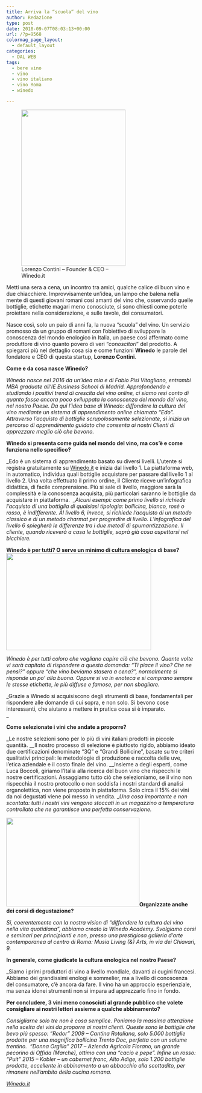 ```yaml
---
title: Arriva la “scuola” del vino
author: Redazione
type: post
date: 2018-09-07T08:03:13+00:00
url: /?p=9568
colormag_page_layout:
  - default_layout
categories:
  - DAL WEB
tags:
  - bere vino
  - vino
  - vino italiano
  - vino Roma
  - winedo

---
```

<figure id="attachment_9572" aria-describedby="caption-attachment-9572" style="width: 276px" class="wp-caption alignleft"><img decoding="async" loading="lazy" class=" wp-image-9572" src="https://progressonline.it/wp-content/uploads/2018/09/Foto-Lorenzo-Contini-200x300.jpg" alt="" width="276" height="414" /><figcaption id="caption-attachment-9572" class="wp-caption-text">Lorenzo Contini – Founder & CEO – Winedo.it</figcaption></figure>

Metti una sera a cena, un incontro tra amici, qualche calice di buon vino e due chiacchiere. Improvvisamente un’idea, un lampo che balena nella mente di questi giovani romani così amanti del vino che, osservando quelle bottiglie, etichette magari meno conosciute, si sono chiesti come poterle proiettare nella considerazione, e sulle tavole, dei consumatori.

Nasce così, solo un paio di anni fa, la nuova “scuola” del vino. Un servizio promosso da un gruppo di romani con l’obiettivo di sviluppare la conoscenza del mondo enologico in Italia, un paese così affermato come produttore di vino quanto povero di veri “_conoscitori_” del prodotto. A spiegarci più nel dettaglio cosa sia e come funzioni **Winedo** le parole del fondatore e CEO di questa startup, **Lorenzo Contini**.

**Come e da cosa nasce Winedo?**

_Winedo nasce nel 2016 da un’idea mia e di Fabio Pisi Vitagliano, entrambi MBA graduate all’IE Business School di Madrid. Approfondendo e studiando i positivi trend di crescita del vino online, ci siamo resi conto di quanto fosse ancora poco sviluppata la conoscenza del mondo del vino, nel nostro Paese. Da qui l’idea base di Winedo: diffondere la cultura del vino mediante un sistema di apprendimento online chiamato “Edo”. Attraverso l’acquisto di bottiglie scrupolosamente selezionate, si inizia un percorso di apprendimento guidato che consenta ai nostri Clienti di apprezzare meglio ciò che bevono._

**Winedo si presenta come guida nel mondo del vino, ma cos’è e come funziona nello specifico?**

_Edo è un sistema di apprendimento basato su diversi livelli. L’utente si registra gratuitamente su [Winedo.it][1] e inizia dal livello 1. La piattaforma web, in automatico, individua quali bottiglie acquistare per passare dal livello 1 al livello 2. Una volta effettuato il primo ordine, il Cliente riceve un’infografica didattica, di facile comprensione. Più si sale di livello, maggiore sarà la complessità e la conoscenza acquisita, più particolari saranno le bottiglie da acquistare in piattaforma.  __Alcuni esempi: come primo livello si richiede l’acquisto di una bottiglia di qualsiasi tipologia: bollicina, bianco, rosé o rosso, è indifferente. Al livello 6, invece, si richiede l’acquisto di un metodo classico e di un metodo charmat per progredire di livello. L’infografica del livello 6 spiegherà le differenze tra i due metodi di spumantizzazione. Il cliente, quando riceverà a casa le bottiglie, saprà già cosa aspettarsi nel bicchiere._

**Winedo è per tutti? O serve un minimo di cultura enologica di base?<img decoding="async" loading="lazy" class=" wp-image-9570 alignright" src="https://progressonline.it/wp-content/uploads/2018/09/88A7517-300x200.jpg" alt="" width="384" height="257" />**

_Winedo è per tutti coloro che vogliano capire ciò che bevono. Quante volte vi sarà capitato di rispondere a questa domanda: “Ti piace il vino? Che ne pensi?” oppure “che vino beviamo stasera a cena?”, normalmente si risponde un po&#8217; alla buona. Oppure si va in enoteca e si comprano sempre le stesse etichette, le più diffuse e famose, per non sbagliare._ 

_Grazie a Winedo si acquisiscono degli strumenti di base, fondamentali per rispondere alle domande di cui sopra, e non solo. Si bevono cose interessanti, che aiutano a mettere in pratica cosa si è imparato.  
_ 

**Come selezionate i vini che andate a proporre?** 

_Le nostre selezioni sono per lo più di vini italiani prodotti in piccole quantità. __Il nostro processo di selezione è piuttosto rigido, abbiamo ideato due certificazioni denominate “3Q” e “Grandi Bollicine”, basate su tre criteri qualitativi principali: le metodologie di produzione e raccolta delle uve, l’etica aziendale e il costo finale del vino. __Insieme a degli esperti, come Luca Boccoli, giriamo l’Italia alla ricerca del buon vino che rispecchi le nostre certificazioni. Assaggiamo tutto ciò che selezioniamo, se il vino non rispecchia il nostro protocollo o non soddisfa i nostri standard di analisi organolettica, non viene proposto in piattaforma. Solo circa il 15% dei vini da noi degustati viene poi messo in vendita. __Una cosa importante e non scontata: tutti i nostri vini vengono stoccati in un magazzino a temperatura controllata che ne garantisce una perfetta conservazione._ 

**<img decoding="async" loading="lazy" class="alignleft wp-image-9571" src="https://progressonline.it/wp-content/uploads/2018/09/5.Degustazione-Winedo-300x200.jpg" alt="" width="353" height="235" />Organizzate anche dei corsi di degustazione?**

_Si, coerentemente con la nostra vision di “diffondere la cultura del vino nella vita quotidiana”, abbiamo creato la Winedo Academy. Svolgiamo corsi e seminari per principianti e non, presso una prestigiosa galleria d’arte contemporanea al centro di Roma: Musia Living (&) Arts, in via dei Chiavari, 9._

**In generale, come giudicate la cultura enologica nel nostro Paese?**

_Siamo i primi produttori di vino a livello mondiale, davanti ai cugini francesi. Abbiamo dei grandissimi enologi e sommelier, ma a livello di conoscenza del consumatore, c’è ancora da fare. Il vino ha un approccio esperienziale, ma senza idonei strumenti non si impara ad apprezzarlo fino in fondo.</p> 

</em>**Per concludere, 3 vini meno conosciuti al grande pubblico che volete consigliare ai nostri lettori assieme a qualche abbinamento?**

_Consigliarne solo tre non è cosa semplice. Poniamo la massima attenzione nella scelta dei vini da proporre ai nostri clienti. Queste sono le bottiglie che bevo più spesso: “Redor” 2009 – Cantina Rotaliana, solo 5.000 bottiglie prodotte per una magnifica bollicina Trento Doc, perfetta con un salume trentino.  “Donna Orgilla” 2017 – Azienda Agricola Fiorano, un grande pecorino di Offida (Marche), ottimo con una “cacio e pepe”. Infine un rosso: “Puit” 2015 – Kobler – un cabernet franc, Alto Adige, solo 1.200 bottiglie prodotte, eccellente in abbinamento a un abbacchio alla scottadito, per rimanere nell’ambito della cucina romana._

[_Winedo.it_][1]

 [1]: https://www.winedo.it/